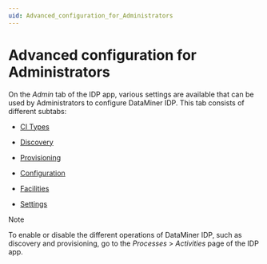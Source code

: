 ```yaml
---
uid: Advanced_configuration_for_Administrators
---
```


# Advanced configuration for Administrators

On the *Admin* tab of the IDP app, various settings are available that can be used by Administrators to configure DataMiner IDP. This tab consists of different subtabs:

- [CI Types](CI_Types.md)

- [Discovery](Discovery.md)

- [Provisioning](Provisioning.md)

- [Configuration](Configuration.md)

- [Facilities](Facilities.md)

- [Settings](Settings.md)

> [!NOTE]
> To enable or disable the different operations of DataMiner IDP, such as discovery and provisioning, go to the *Processes* > *Activities* page of the IDP app.
>

